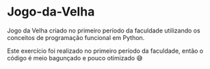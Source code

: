 # Jogo-da-Velha
Jogo da Velha criado no primeiro período da faculdade utilizando os conceitos de programação funcional em Python.

Este exercício foi realizado no primeiro período da faculdade, então o código é meio bagunçado e pouco otimizado 😅
